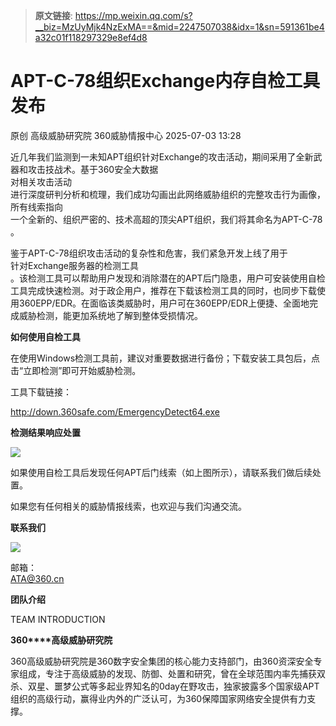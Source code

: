 > **原文链接**: https://mp.weixin.qq.com/s?__biz=MzUyMjk4NzExMA==&mid=2247507038&idx=1&sn=591361be4a32c01f118297329e8ef4d8

#  APT-C-78组织Exchange内存自检工具发布  
原创 高级威胁研究院  360威胁情报中心   2025-07-03 13:28  
  
近几年我们监测到一未知APT组织针对Exchange的攻击活动，期间采用了全新武器和攻击技战术。基于360安全大数据  
对相关攻击活动  
进行深度研判分析和梳理，我们成功勾画出此网络威胁组织的完整攻击行为画像，所有线索指向  
一个全新的、组织严密的、技术高超的顶尖APT组织，我们将其命名为APT-C-78  
。  
  
鉴于APT-C-78组织攻击活动的复杂性和危害，我们紧急开发上线了用于  
针对Exchange服务器的检测工具  
。该检测工具可以帮助用户发现和消除潜在的APT后门隐患，用户可安装使用自检工具完成快速检测。对于政企用户，推荐在下载该检测工具的同时，也同步下载使用360EPP/EDR。在面临该类威胁时，用户可在360EPP/EDR上便捷、全面地完成威胁检测，能更加系统地了解到整体受损情况。  
  
**如何使用自检工具**  
  
  
在使用Windows检测工具前，建议对重要数据进行备份；下载安装工具包后，点击“立即检测”即可开始威胁检测。  
  
工具下载链接：  
  
http://down.360safe.com/EmergencyDetect64.exe  
  
**检测结果响应处置**  
  
  
![](https://mmbiz.qpic.cn/mmbiz_png/6CNEHNicic4PqvZ8p19iaAK8370TOOaKBTL3msRvkPLpGebT8Zt0mFmOO93iblnfXBzPibribWWmak3TajNicWCK4n6Tw/640?wx_fmt=png&from=appmsg "")  
  
如果使用自检工具后发现任何APT后门线索（如上图所示），请联系我们做后续处置。  
  
如果您有任何相关的威胁情报线索，也欢迎与我们沟通交流。  
  
**联系我们**  
  
![](https://mmbiz.qpic.cn/mmbiz_png/6CNEHNicic4PqvZ8p19iaAK8370TOOaKBTLRrKliby9hZq6LcjDS2nJ5HMtH0aoFEIegG3y6QbLU1EppDVRfoLVzOg/640?wx_fmt=png&from=appmsg "")  
  
邮箱：  
ATA@360.cn  
  
  
**团队介绍**  
  
  
TEAM INTRODUCTION  
  
**360****高级威胁研究院**  
  
360高级威胁研究院是360数字安全集团的核心能力支持部门，由360资深安全专家组成，专注于高级威胁的发现、防御、处置和研究，曾在全球范围内率先捕获双杀、双星、噩梦公式等多起业界知名的0day在野攻击，独家披露多个国家级APT组织的高级行动，赢得业内外的广泛认可，为360保障国家网络安全提供有力支撑。  
  

